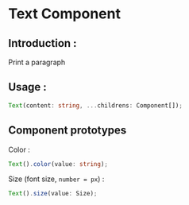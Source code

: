 # Text Component

## Introduction :

Print a paragraph

## Usage :

```ts
Text(content: string, ...childrens: Component[]);
```

## Component prototypes

Color :

```ts
Text().color(value: string);
```

Size (font size, `number = px`) :

```ts
Text().size(value: Size);
```
